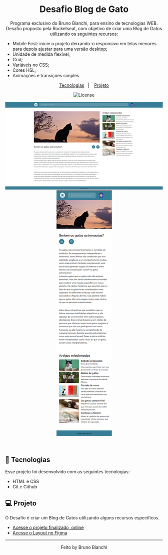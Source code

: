 <h1 align="center"> Desafio Blog de Gato </h1>

<p align="center">
Programa exclusivo do Bruno Bianchi, para ensino de tecnologias WEB. <br/>
Desafio proposto pela Rocketseat, com objetivo de criar uma Blog de Gatos utilizando os seguintes recursos:

- Mobile First: inicie o projeto deixando-o responsivo em telas menores para depois ajustar para uma versão desktop;
- Unidade de medida flexível;
- Grid;
- Variáveis no CSS;
- Cores HSL;
- Animações e transições simples.


</p>

<p align="center">
  <a href="#-tecnologias">Tecnologias</a>&nbsp;&nbsp;&nbsp;|&nbsp;&nbsp;&nbsp;
  <a href="#-projeto">Projeto</a>
<p align="center">
  <img alt="License" src="https://img.shields.io/static/v1?label=license&message=MIT&color=49AA26&labelColor=000000">
</p>
<p align="center">
  <img alt="" src="./assets/ftblogdesk.png">
  <img alt="" src="./assets/ftblogmob.png">
</p>

<br>

## 🚀 Tecnologias

Esse projeto foi desenvolvido com as seguintes tecnologias:

- HTML e CSS
- Git e Github

## 💻 Projeto

O Desafio é criar um Blog de Gatos utilizando alguns recursos específicos.

- [Acesse o projeto finalizado, online](https://brunobianchi13.github.io/Desafio-Blog-de-Gato/)
- [Acesse o Layout no Figma](https://www.figma.com/file/Z9Bc7ANUUkwPsGiMPi4R8a/Blog-de-Gatos-%E2%80%A2-Desafio-Explorer-(Community)?node-id=0%3A1&mode=dev)

---

<p align="center">
Feito by Bruno Bianchi
</p>
